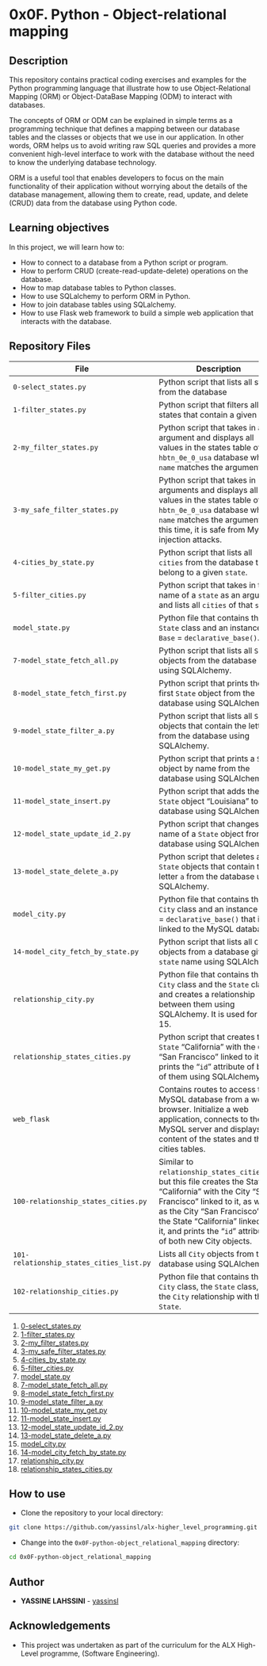# 0x0F. Python - Object-relational mapping

## Description
This repository contains practical coding exercises and examples for the Python programming language that illustrate how to use Object-Relational Mapping (ORM) or Object-DataBase Mapping (ODM) to interact with databases.

The concepts of ORM or ODM can be explained in simple terms as a programming technique that defines a mapping between our database tables and the classes or objects that we use in our application. In other words, ORM helps us to avoid writing raw SQL queries and provides a more convenient high-level interface to work with the database without the need to know the underlying database technology.

ORM is a useful tool that enables developers to focus on the main functionality of their application without worrying about the details of the database management, allowing them to create, read, update, and delete (CRUD) data from the database using Python code.

## Learning objectives
In this project, we will learn how to:
* How to connect to a database from a Python script or program.
* How to perform CRUD (create-read-update-delete) operations on the database.
* How to map database tables to Python classes.
* How to use SQLalchemy to perform ORM in Python.
* How to join database tables using SQLalchemy.
* How to use Flask web framework to build a simple web application that interacts with the database.

## Repository Files

| File | Description |
| ------------- | ------------- |
| `0-select_states.py` | Python script that lists all states from the database |
| `1-filter_states.py` | Python script that filters all states that contain a given letter |
| `2-my_filter_states.py` | Python script that takes in an argument and displays all values in the states table of our `hbtn_0e_0_usa` database where `name` matches the argument |
| `3-my_safe_filter_states.py` | Python script that takes in arguments and displays all values in the states table of our `hbtn_0e_0_usa` database where `name` matches the argument. But this time, it is safe from MySQL injection attacks. |
| `4-cities_by_state.py` | Python script that lists all `cities` from the database that belong to a given `state`. |
| `5-filter_cities.py` | Python script that takes in the name of a `state` as an argument and lists all `cities` of that `state`. |
| `model_state.py` | Python file that contains the `State` class and an instance `Base` = `declarative_base()`. |
| `7-model_state_fetch_all.py` | Python script that lists all `State` objects from the database using SQLAlchemy. |
| `8-model_state_fetch_first.py` | Python script that prints the first `State` object from the database using SQLAlchemy. |
| `9-model_state_filter_a.py` | Python script that lists all `State` objects that contain the letter `a` from the database using SQLAlchemy. |
| `10-model_state_my_get.py` | Python script that prints a `State` object by name from the database using SQLAlchemy. |
| `11-model_state_insert.py` | Python script that adds the `State` object “Louisiana” to the database using SQLAlchemy. |
| `12-model_state_update_id_2.py` | Python script that changes the name of a `State` object from the database using SQLAlchemy. |
| `13-model_state_delete_a.py` | Python script that deletes all `State` objects that contain the letter `a` from the database using SQLAlchemy. |
| `model_city.py` | Python file that contains the `City` class and an instance `Base` = `declarative_base()` that is linked to the MySQL database. |
| `14-model_city_fetch_by_state.py` | Python script that lists all `City` objects from a database given a `state` name using SQLAlchemy. |
| `relationship_city.py` | Python file that contains the `City` class and the `State` class, and creates a relationship between them using SQLAlchemy. It is used for task 15. |
| `relationship_states_cities.py` | Python script that creates the `State` “California” with the `City` “San Francisco” linked to it, and prints the “`id`” attribute of both of them using SQLAlchemy. |
| `web_flask` | Contains routes to access the MySQL database from a web browser. Initialize a web application, connects to the MySQL server and displays the content of the states and the cities tables. |
| `100-relationship_states_cities.py` | Similar to `relationship_states_cities.py`, but this file creates the State “California” with the City “San Francisco” linked to it, as well as the City “San Francisco” with the State “California” linked to it, and prints the “`id`” attribute of both new City objects. |
| `101-relationship_states_cities_list.py` | Lists all `City` objects from the database using SQLAlchemy. |
| `102-relationship_cities.py` | Python file that contains the `City` class, the `State` class, and the `City` relationship with the `State`. |

1. [0-select_states.py](https://github.com/brainstorma/alx-higher_level_programming/blob/master/0x0F-python-object_relational_mapping/0-select_states.py)
2. [1-filter_states.py](https://github.com/brainstorma/alx-higher_level_programming/blob/master/0x0F-python-object_relational_mapping/1-filter_states.py)
3. [2-my_filter_states.py](https://github.com/brainstorma/alx-higher_level_programming/blob/master/0x0F-python-object_relational_mapping/2-my_filter_states.py)
4. [3-my_safe_filter_states.py](https://github.com/brainstorma/alx-higher_level_programming/blob/master/0x0F-python-object_relational_mapping/3-my_safe_filter_states.py)
5. [4-cities_by_state.py](https://github.com/brainstorma/alx-higher_level_programming/blob/master/0x0F-python-object_relational_mapping/4-cities_by_state.py)
6. [5-filter_cities.py](https://github.com/brainstorma/alx-higher_level_programming/blob/master/0x0F-python-object_relational_mapping/5-filter_cities.py)
7. [model_state.py](https://github.com/brainstorma/alx-higher_level_programming/blob/master/0x0F-python-object_relational_mapping/model_state.py)
8. [7-model_state_fetch_all.py](https://github.com/brainstorma/alx-higher_level_programming/blob/master/0x0F-python-object_relational_mapping/7-model_state_fetch_all.py)
9. [8-model_state_fetch_first.py](https://github.com/brainstorma/alx-higher_level_programming/blob/master/0x0F-python-object_relational_mapping/8-model_state_fetch_first.py)
10. [9-model_state_filter_a.py](https://github.com/brainstorma/alx-higher_level_programming/blob/master/0x0F-python-object_relational_mapping/9-model_state_filter_a.py)
11. [10-model_state_my_get.py](https://github.com/brainstorma/alx-higher_level_programming/blob/master/0x0F-python-object_relational_mapping/10-model_state_my_get.py)
12. [11-model_state_insert.py](https://github.com/brainstorma/alx-higher_level_programming/blob/master/0x0F-python-object_relational_mapping/11-model_state_insert.py)
13. [12-model_state_update_id_2.py](https://github.com/brainstorma/alx-higher_level_programming/blob/master/0x0F-python-object_relational_mapping/12-model_state_update_id_2.py)
14. [13-model_state_delete_a.py](https://github.com/brainstorma/alx-higher_level_programming/blob/master/0x0F-python-object_relational_mapping/13-model_state_delete_a.py)
15. [model_city.py](https://github.com/brainstorma/alx-higher_level_programming/blob/master/0x0F-python-object_relational_mapping/model_city.py)
16. [14-model_city_fetch_by_state.py](https://github.com/brainstorma/alx-higher_level_programming/blob/master/0x0F-python-object_relational_mapping/14-model_city_fetch_by_state.py)
17. [relationship_city.py](https://github.com/brainstorma/alx-higher_level_programming/blob/master/0x0F-python-object_relational_mapping/relationship_city.py)
18. [relationship_states_cities.py](https://github.com/brainstorma/alx-higher_level_programming/blob/master/0x0F-python-object_relational_mapping/relationship_states_cities.py)


## How to use
* Clone the repository to your local directory:
```sh
git clone https://github.com/yassinsl/alx-higher_level_programming.git
```
* Change into the `0x0F-python-object_relational_mapping` directory:
```sh
cd 0x0F-python-object_relational_mapping
```

## Author
* **YASSINE LAHSSINI** - [yassinsl](https://github.com/yassinsl) 

## Acknowledgements
* This project was undertaken as part of the curriculum for the ALX High-Level programme, (Software Engineering).
